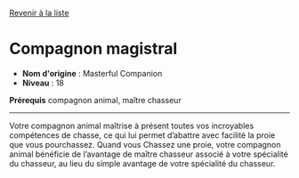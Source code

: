 [Revenir à la liste](list.md)

# Compagnon magistral

 * **Nom d'origine** : Masterful Companion
 * **Niveau** : 18


<p><strong>Prérequis</strong> compagnon animal, maître chasseur</p>
<hr>
<p>Votre compagnon animal maîtrise à présent toutes vos incroyables compétences de chasse, ce qui lui permet d’abattre avec facilité la proie que vous pourchassez. Quand vous Chassez une proie, votre compagnon animal bénéficie de l’avantage de maître chasseur associé à votre spécialité du chasseur, au lieu du simple avantage de votre spécialité du chasseur.</p>